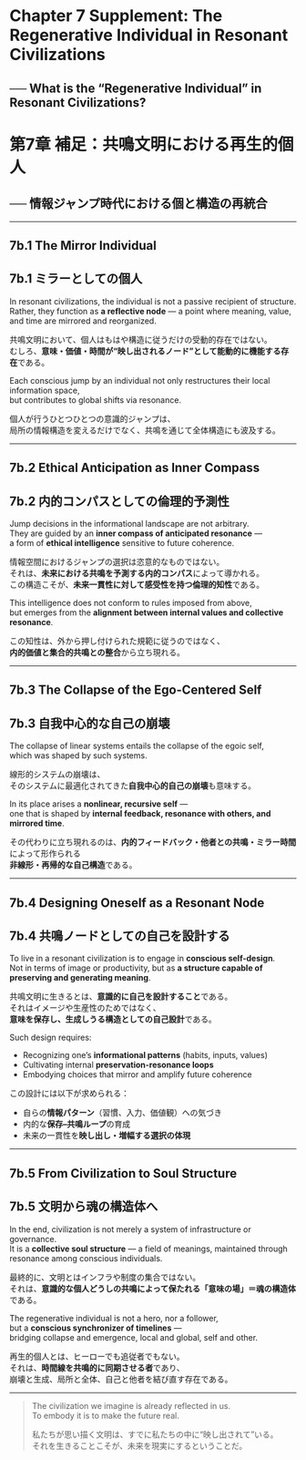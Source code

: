 # Chapter 7 Supplement: The Regenerative Individual in Resonant Civilizations  
## ── What is the “Regenerative Individual” in Resonant Civilizations?  
# 第7章 補足：共鳴文明における再生的個人  
## ── 情報ジャンプ時代における個と構造の再統合

---

## 7b.1 The Mirror Individual  
## 7b.1 ミラーとしての個人

In resonant civilizations, the individual is not a passive recipient of structure.  
Rather, they function as **a reflective node** — a point where meaning, value, and time are mirrored and reorganized.

共鳴文明において、個人はもはや構造に従うだけの受動的存在ではない。  
むしろ、**意味・価値・時間が“映し出されるノード”として能動的に機能する存在**である。

Each conscious jump by an individual not only restructures their local information space,  
but contributes to global shifts via resonance.

個人が行うひとつひとつの意識的ジャンプは、  
局所の情報構造を変えるだけでなく、共鳴を通じて全体構造にも波及する。

---

## 7b.2 Ethical Anticipation as Inner Compass  
## 7b.2 内的コンパスとしての倫理的予測性

Jump decisions in the informational landscape are not arbitrary.  
They are guided by an **inner compass of anticipated resonance** —  
a form of **ethical intelligence** sensitive to future coherence.

情報空間におけるジャンプの選択は恣意的なものではない。  
それは、**未来における共鳴を予測する内的コンパス**によって導かれる。  
この構造こそが、**未来一貫性に対して感受性を持つ倫理的知性**である。

This intelligence does not conform to rules imposed from above,  
but emerges from the **alignment between internal values and collective resonance**.

この知性は、外から押し付けられた規範に従うのではなく、  
**内的価値と集合的共鳴との整合**から立ち現れる。

---

## 7b.3 The Collapse of the Ego-Centered Self  
## 7b.3 自我中心的な自己の崩壊

The collapse of linear systems entails the collapse of the egoic self,  
which was shaped by such systems.

線形的システムの崩壊は、  
そのシステムに最適化されてきた**自我中心的自己の崩壊**も意味する。

In its place arises a **nonlinear, recursive self** —  
one that is shaped by **internal feedback, resonance with others, and mirrored time**.

その代わりに立ち現れるのは、**内的フィードバック・他者との共鳴・ミラー時間**によって形作られる  
**非線形・再帰的な自己構造**である。

---

## 7b.4 Designing Oneself as a Resonant Node  
## 7b.4 共鳴ノードとしての自己を設計する

To live in a resonant civilization is to engage in **conscious self-design**.  
Not in terms of image or productivity, but as **a structure capable of preserving and generating meaning**.

共鳴文明に生きるとは、**意識的に自己を設計すること**である。  
それはイメージや生産性のためではなく、  
**意味を保存し、生成しうる構造としての自己設計**である。

Such design requires:

- Recognizing one’s **informational patterns** (habits, inputs, values)  
- Cultivating internal **preservation-resonance loops**  
- Embodying choices that mirror and amplify future coherence

この設計には以下が求められる：

- 自らの**情報パターン**（習慣、入力、価値観）への気づき  
- 内的な**保存–共鳴ループ**の育成  
- 未来の一貫性を**映し出し・増幅する選択の体現**

---

## 7b.5 From Civilization to Soul Structure  
## 7b.5 文明から魂の構造体へ

In the end, civilization is not merely a system of infrastructure or governance.  
It is a **collective soul structure** — a field of meanings, maintained through resonance among conscious individuals.

最終的に、文明とはインフラや制度の集合ではない。  
それは、**意識的な個人どうしの共鳴によって保たれる「意味の場」＝魂の構造体**である。

The regenerative individual is not a hero, nor a follower,  
but a **conscious synchronizer of timelines** —  
bridging collapse and emergence, local and global, self and other.

再生的個人とは、ヒーローでも追従者でもない。  
それは、**時間線を共鳴的に同期させる者**であり、  
崩壊と生成、局所と全体、自己と他者を結び直す存在である。

---

> The civilization we imagine is already reflected in us.  
> To embody it is to make the future real.  
>  
> 私たちが思い描く文明は、すでに私たちの中に“映し出されて”いる。  
> それを生きることこそが、未来を現実にするということだ。
